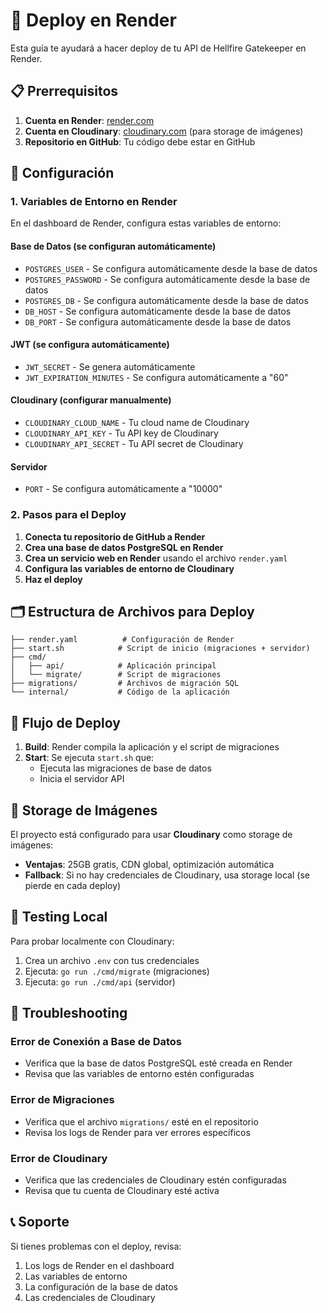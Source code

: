 # 🚀 Deploy en Render

Esta guía te ayudará a hacer deploy de tu API de Hellfire Gatekeeper en Render.

## 📋 Prerrequisitos

1. **Cuenta en Render**: [render.com](https://render.com)
2. **Cuenta en Cloudinary**: [cloudinary.com](https://cloudinary.com) (para storage de imágenes)
3. **Repositorio en GitHub**: Tu código debe estar en GitHub

## 🔧 Configuración

### 1. Variables de Entorno en Render

En el dashboard de Render, configura estas variables de entorno:

#### Base de Datos (se configuran automáticamente)
- `POSTGRES_USER` - Se configura automáticamente desde la base de datos
- `POSTGRES_PASSWORD` - Se configura automáticamente desde la base de datos
- `POSTGRES_DB` - Se configura automáticamente desde la base de datos
- `DB_HOST` - Se configura automáticamente desde la base de datos
- `DB_PORT` - Se configura automáticamente desde la base de datos

#### JWT (se configura automáticamente)
- `JWT_SECRET` - Se genera automáticamente
- `JWT_EXPIRATION_MINUTES` - Se configura automáticamente a "60"

#### Cloudinary (configurar manualmente)
- `CLOUDINARY_CLOUD_NAME` - Tu cloud name de Cloudinary
- `CLOUDINARY_API_KEY` - Tu API key de Cloudinary
- `CLOUDINARY_API_SECRET` - Tu API secret de Cloudinary

#### Servidor
- `PORT` - Se configura automáticamente a "10000"

### 2. Pasos para el Deploy

1. **Conecta tu repositorio de GitHub a Render**
2. **Crea una base de datos PostgreSQL en Render**
3. **Crea un servicio web en Render** usando el archivo `render.yaml`
4. **Configura las variables de entorno de Cloudinary**
5. **Haz el deploy**

## 🗂️ Estructura de Archivos para Deploy

```
├── render.yaml          # Configuración de Render
├── start.sh            # Script de inicio (migraciones + servidor)
├── cmd/
│   ├── api/            # Aplicación principal
│   └── migrate/        # Script de migraciones
├── migrations/         # Archivos de migración SQL
└── internal/           # Código de la aplicación
```

## 🔄 Flujo de Deploy

1. **Build**: Render compila la aplicación y el script de migraciones
2. **Start**: Se ejecuta `start.sh` que:
   - Ejecuta las migraciones de base de datos
   - Inicia el servidor API

## 📸 Storage de Imágenes

El proyecto está configurado para usar **Cloudinary** como storage de imágenes:

- **Ventajas**: 25GB gratis, CDN global, optimización automática
- **Fallback**: Si no hay credenciales de Cloudinary, usa storage local (se pierde en cada deploy)

## 🧪 Testing Local

Para probar localmente con Cloudinary:

1. Crea un archivo `.env` con tus credenciales
2. Ejecuta: `go run ./cmd/migrate` (migraciones)
3. Ejecuta: `go run ./cmd/api` (servidor)

## 🚨 Troubleshooting

### Error de Conexión a Base de Datos
- Verifica que la base de datos PostgreSQL esté creada en Render
- Revisa que las variables de entorno estén configuradas

### Error de Migraciones
- Verifica que el archivo `migrations/` esté en el repositorio
- Revisa los logs de Render para ver errores específicos

### Error de Cloudinary
- Verifica que las credenciales de Cloudinary estén configuradas
- Revisa que tu cuenta de Cloudinary esté activa

## 📞 Soporte

Si tienes problemas con el deploy, revisa:
1. Los logs de Render en el dashboard
2. Las variables de entorno
3. La configuración de la base de datos
4. Las credenciales de Cloudinary
